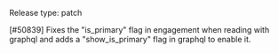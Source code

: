 Release type: patch

[#50839] Fixes the "is_primary" flag in engagement when reading with graphql and adds a "show_is_primary" flag in graphql to enable it.
